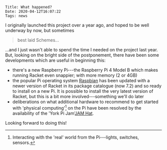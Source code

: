     Title: What happened?
    Date: 2020-04-12T16:07:22
    Tags: news

I originally launched this project over a year ago, and hoped to be well underway by now, but sometimes 

<blockquote cite="(with apologies to) Robert Burns">best laid Schemes...</blockquote>

<!-- more -->

...and I just wasn't able to spend the time I needed on the project last year. But, looking on the bright side of the postponement, there have been some developments which are useful in beginning this:

* there's a new Raspberry Pi---the Raspberry Pi 4 Model B which makes running Racket even snappier; with more memory (2 or 4GB)
* the popular Pi operating system [Raspbian](https://www.raspberrypi.org/downloads/raspbian/) has been updated with a newer version of Racket in its package catalogue (now 7.2) and so ready to install on a new Pi. It is possible to install the very latest version of Racket, but this is a bit more involved---something we'll do later
* deliberations on what additional hardware to recommend to get started with 'physical computing'[^physical comp] on the Pi have been resolved by the availability of the 'York Pi Jam'[JAM Hat](https://thepihut.com/products/jam-hat).

Looking forward to doing this!

[^physical comp]: Interacting with the 'real' world from the Pi---lights, switches, sensors.



